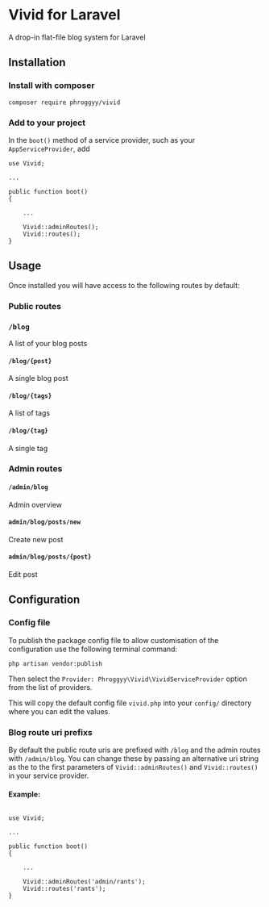 # Vivid for Laravel

A drop-in flat-file blog system for Laravel

## Installation

### Install with composer
`composer require phroggyy/vivid`

### Add to your project

In the `boot()` method of a service provider, such as your `AppServiceProvider`, add

```
use Vivid;

...

public function boot()
{

    ...

    Vivid::adminRoutes();
    Vivid::routes();
}
```

## Usage

Once installed you will have access to the following routes by default:


### Public routes


### `/blog` 


A list of your blog posts

#### `/blog/{post}`

A single blog post


#### `/blog/{tags}`

A list of tags


#### `/blog/{tag}`

A single tag


### Admin routes

#### `/admin/blog`

Admin overview


#### `admin/blog/posts/new`

Create new post


#### `admin/blog/posts/{post}`

Edit post


## Configuration

### Config file

To publish the package config file to allow customisation of the configuration use the following terminal command:

`php artisan vendor:publish`

Then select the `Provider: Phroggyy\Vivid\VividServiceProvider` option from the list of providers.

This will copy the default config file `vivid.php` into your `config/` directory where you can edit the values.


### Blog route uri prefixs

By default the public route uris are prefixed with `/blog` and the admin routes with `/admin/blog`. You can change these by passing an alternative uri string as the to the first parameters of `Vivid::adminRoutes()` and `Vivid::routes()` in your service provider.


#### Example:

```

use Vivid;

...

public function boot()
{

    ...

    Vivid::adminRoutes('admin/rants');
    Vivid::routes('rants');
}
```

